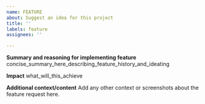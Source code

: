 ```yaml
---
name: FEATURE
about: Suggest an idea for this project
title: ''
labels: feature
assignees: ''

---
```


**Summary and reasoning for implementing feature**
concise_summary_here_describing_feature_history_and_ideating

**Impact**
what_will_this_achieve

**Additional context/content**
Add any other context or screenshots about the feature request here.
